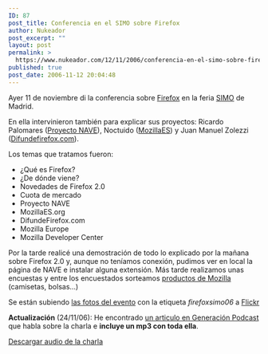 ```yaml
---
ID: 87
post_title: Conferencia en el SIMO sobre Firefox
author: Nukeador
post_excerpt: ""
layout: post
permalink: >
  https://www.nukeador.com/12/11/2006/conferencia-en-el-simo-sobre-firefox/
published: true
post_date: 2006-11-12 20:04:48
---
```

Ayer 11 de noviembre di la conferencia sobre <a title="Mozilla Europe - Firefox" href="http://www.mozilla-europe.org/es/products/firefox/">Firefox</a> en la feria <a title="Ifema - Feria SIMO" href="http://www.simo.ifema.es/">SIMO</a> de Madrid.

En ella intervinieron también para explicar sus proyectos: Ricardo Palomares (<a title="Proyecto Nave" href="http://www.proyectonave.es">Proyecto NAVE</a>), Noctuido (<a title="MozillaES - Mozilla en español" href="http://www.mozillaes.org">MozillaES</a>) y Juan Manuel Zolezzi (<a title="Difunde Firefox - Redescubre la web" href="http://www.difundefirefox.com">Difundefirefox.com</a>).

Los temas que tratamos fueron:
<ul>
	<li>¿Qué es Firefox?</li>
	<li>¿De dónde viene?</li>
	<li>Novedades de Firefox 2.0</li>
	<li>Cuota de mercado</li>
	<li>Proyecto NAVE</li>
	<li>MozillaES.org</li>
	<li>DifundeFirefox.com</li>
	<li>Mozilla Europe</li>
	<li>Mozilla Developer Center</li>
</ul>
Por la tarde realicé una demostración de todo lo explicado por la mañana sobre Firefox 2.0 y, aunque no teníamos conexión, pudimos ver en local la página de NAVE e instalar alguna extensión. Más tarde realizamos unas encuestas y entre los encuestados sorteamos <a title="Tienda Mozilla" href="http://store.mozilla.org/">productos de Mozilla</a> (camisetas, bolsas...)

Se están subiendo <a title="Fotos en Flickr del evento" href="http://flickr.com/photos/tags/firefoxsimo06/">las fotos del evento</a> con la etiqueta <em>firefoxsimo06</em> a <a title="Flickr" href="http://www.flickr.com">Flickr</a>

<strong>Actualización</strong> (24/11/06): He encontrado <a title="Generación Podcast" href="http://generacionpodcast.blogspot.com/2006/11/podcast-3.html">un articulo en Generación Podcast</a> que habla sobre la charla e <strong>incluye un mp3 con toda ella</strong>.

<a title="Audio de la charla sobre Firefox en el SIMO" href="http://www.nuriamartinez.net/generacionpodcast/firefoxfinal.mp3">Descargar audio de la charla</a>